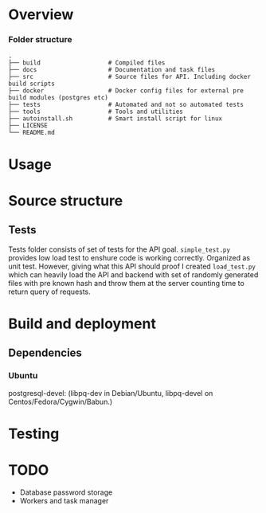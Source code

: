 # Overview



### Folder structure

    .
    ├── build                   # Compiled files
    ├── docs                    # Documentation and task files
    ├── src                     # Source files for API. Including docker build scripts
    ├── docker                  # Docker config files for external pre build modules (postgres etc) 
    ├── tests                   # Automated and not so automated tests
    ├── tools                   # Tools and utilities
    ├── autoinstall.sh          # Smart install script for linux
    ├── LICENSE
    └── README.md

# Usage

# Source structure

## Tests
Tests folder consists of set of tests for the API goal. `simple_test.py` provides low load test to enshure code is working correctly. Organized as unit test. However, giving what this API should proof I created `load_test.py` which can heavily load the API and backend with set of randomly generated files with pre known hash and throw them at the server counting time to return query of requests. 

# Build and deployment
## Dependencies
### Ubuntu
postgresql-devel: (libpq-dev in Debian/Ubuntu, libpq-devel on Centos/Fedora/Cygwin/Babun.)



# Testing



# TODO

* Database password storage
* Workers and task manager